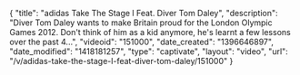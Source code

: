 {
    "title": "adidas Take The Stage l Feat. Diver Tom Daley",
    "description": "Diver Tom Daley wants to make Britain proud for the London Olympic Games 2012. Don't think of him as a kid anymore, he's learnt a few lessons over the past 4...",
    "videoid": "151000",
    "date_created": "1396646897",
    "date_modified": "1418181257",
    "type": "captivate",
    "layout": "video",
    "url": "\/v\/adidas-take-the-stage-l-feat-diver-tom-daley\/151000"
}